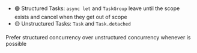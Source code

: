 * 🟢 Structured Tasks: `async let` and `TaskGroup`
	leave until the scope exists and cancel when they get out of scope
* 🟡 Unstructured Tasks: `Task` and `Task.detached`

Prefer structured concurrency over unstructured concurrency whenever is possible